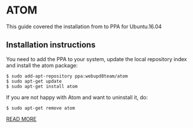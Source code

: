 # ATOM
This guide covered the installation from to PPA for Ubuntu.16.04

## Installation instructions
You need to add the PPA to your system, update the local repository index and install the atom package:

```
$ sudo add-apt-repository ppa:webupd8team/atom
$ sudo apt-get update
$ sudo apt-get install atom
```

If you are not happy with Atom and want to uninstall it, do:

```
$ sudo apt-get remove atom
```

[READ MORE](http://linuxdaddy.com/blog/install-atom-on-ubuntu/)

